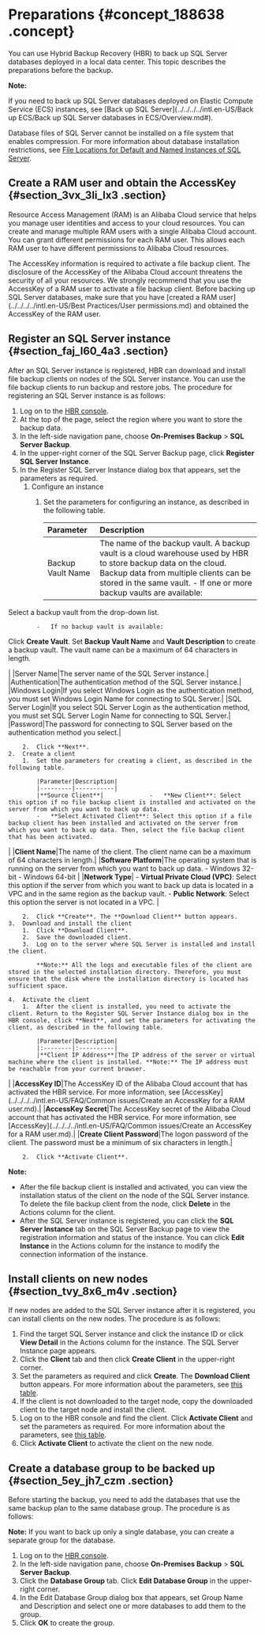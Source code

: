 # Preparations {#concept_188638 .concept}

You can use Hybrid Backup Recovery \(HBR\) to back up SQL Server databases deployed in a local data center. This topic describes the preparations before the backup.

**Note:** 

If you need to back up SQL Server databases deployed on Elastic Compute Service \(ECS\) instances, see [Back up SQL Server](../../../../intl.en-US/Back up ECS/Back up SQL Server databases in ECS/Overview.md#).

Database files of SQL Server cannot be installed on a file system that enables compression. For more information about database installation restrictions, see [File Locations for Default and Named Instances of SQL Server](https://docs.microsoft.com/en-us/sql/sql-server/install/file-locations-for-default-and-named-instances-of-sql-server?view=sql-server-2017).

## Create a RAM user and obtain the AccessKey {#section_3vx_3li_lx3 .section}

Resource Access Management \(RAM\) is an Alibaba Cloud service that helps you manage user identities and access to your cloud resources. You can create and manage multiple RAM users with a single Alibaba Cloud account. You can grant different permissions for each RAM user. This allows each RAM user to have different permissions to Alibaba Cloud resources.

The AccessKey information is required to activate a file backup client. The disclosure of the AccessKey of the Alibaba Cloud account threatens the security of all your resources. We strongly recommend that you use the AccessKey of a RAM user to activate a file backup client. Before backing up SQL Server databases, make sure that you have [created a RAM user](../../../../intl.en-US/Best Practices/User permissions.md) and obtained the AccessKey of the RAM user.

## Register an SQL Server instance {#section_faj_l60_4a3 .section}

After an SQL Server instance is registered, HBR can download and install file backup clients on nodes of the SQL Server instance. You can use the file backup clients to run backup and restore jobs. The procedure for registering an SQL Server instance is as follows:

1.  Log on to the [HBR console](https://hbr.console.aliyun.com).
2.  At the top of the page, select the region where you want to store the backup data.
3.  In the left-side navigation pane, choose **On-Premises Backup** \> **SQL Server Backup**.
4.  In the upper-right corner of the SQL Server Backup page, click **Register SQL Server Instance**.
5.  In the Register SQL Server Instance dialog box that appears, set the parameters as required.
    1.  Configure an instance
        1.  Set the parameters for configuring an instance, as described in the following table.

            |Parameter|Description|
            |:--------|:----------|
            |Backup Vault Name|The name of the backup vault. A backup vault is a cloud warehouse used by HBR to store backup data on the cloud. Backup data from multiple clients can be stored in the same vault.             -   If one or more backup vaults are available:

Select a backup vault from the drop-down list.

            -   If no backup vault is available:

Click **Create Vault**. Set **Backup Vault Name** and **Vault Description** to create a backup vault. The vault name can be a maximum of 64 characters in length.

 |
            |Server Name|The server name of the SQL Server instance.|
            |Authentication|The authentication method of the SQL Server instance.|
            |Windows Login|If you select Windows Login as the authentication method, you must set Windows Login Name for connecting to SQL Server.|
            |SQL Server Login|If you select SQL Server Login as the authentication method, you must set SQL Server Login Name for connecting to SQL Server.|
            |Password|The password for connecting to SQL Server based on the authentication method you select.|

        2.  Click **Next**.
    2.  Create a client
        1.  Set the parameters for creating a client, as described in the following table.

            |Parameter|Description|
            |---------|-----------|
            |**Source Client**|             -   **New Client**: Select this option if no file backup client is installed and activated on the server from which you want to back up data.
            -   **Select Activated Client**: Select this option if a file backup client has been installed and activated on the server from which you want to back up data. Then, select the file backup client that has been activated.
 |
            |**Client Name**|The name of the client. The client name can be a maximum of 64 characters in length.|
            |**Software Platform**|The operating system that is running on the server from which you want to back up data.             -   Windows 32-bit
            -   Windows 64-bit
 |
            |**Network Type**|             -   **Virtual Private Cloud \(VPC\)**: Select this option if the server from which you want to back up data is located in a VPC and in the same region as the backup vault.
            -   **Public Network**: Select this option the server is not located in a VPC.
 |

        2.  Click **Create**. The **Download Client** button appears.
    3.  Download and install the client
        1.  Click **Download Client**.
        2.  Save the downloaded client.
        3.  Log on to the server where SQL Server is installed and install the client.

            **Note:** All the logs and executable files of the client are stored in the selected installation directory. Therefore, you must ensure that the disk where the installation directory is located has sufficient space.

    4.  Activate the client
        1.  After the client is installed, you need to activate the client. Return to the Register SQL Server Instance dialog box in the HBR console, click **Next**, and set the parameters for activating the client, as described in the following table.

            |Parameter|Description|
            |:--------|:----------|
            |**Client IP Address**|The IP address of the server or virtual machine where the client is installed. **Note:** The IP address must be reachable from your current browser.

 |
            |**AccessKey ID**|The AccessKey ID of the Alibaba Cloud account that has activated the HBR service. For more information, see [AccessKey](../../../../intl.en-US/FAQ/Common issues/Create an AccessKey for a RAM user.md).|
            |**AccessKey Secret**|The AccessKey secret of the Alibaba Cloud account that has activated the HBR service. For more information, see [AccessKey](../../../../intl.en-US/FAQ/Common issues/Create an AccessKey for a RAM user.md).|
            |**Create Client Password**|The logon password of the client. The password must be a minimum of six characters in length.|

        2.  Click **Activate Client**.

**Note:** 

-   After the file backup client is installed and activated, you can view the installation status of the client on the node of the SQL Server instance. To delete the file backup client from the node, click **Delete** in the Actions column for the client.
-   After the SQL Server instance is registered, you can click the **SQL Server Instance** tab on the SQL Server Backup page to view the registration information and status of the instance. You can click **Edit Instance** in the Actions column for the instance to modify the connection information of the instance.

## Install clients on new nodes {#section_tvy_8x6_m4v .section}

If new nodes are added to the SQL Server instance after it is registered, you can install clients on the new nodes. The procedure is as follows:

1.  Find the target SQL Server instance and click the instance ID or click **View Detail** in the Actions column for the instance. The SQL Server Instance page appears.
2.  Click the **Client** tab and then click **Create Client** in the upper-right corner.
3.  Set the parameters as required and click **Create**. The **Download Client** button appears. For more information about the parameters, see [this table](#li_yr7_wuq_28x).
4.  If the client is not downloaded to the target node, copy the downloaded client to the target node and install the client.
5.  Log on to the HBR console and find the client. Click **Activate Client** and set the parameters as required. For more information about the parameters, see [this table](#table_iun_vpz_iuy).
6.  Click **Activate Client** to activate the client on the new node.

## Create a database group to be backed up {#section_5ey_jh7_czm .section}

Before starting the backup, you need to add the databases that use the same backup plan to the same database group. The procedure is as follows:

**Note:** If you want to back up only a single database, you can create a separate group for the database.

1.  Log on to the [HBR console](https://hbr.console.aliyun.com).
2.  In the left-side navigation pane, choose **On-Premises Backup** \> **SQL Server Backup**.
3.  Click the **Database Group** tab. Click **Edit Database Group** in the upper-right corner.
4.  In the Edit Database Group dialog box that appears, set Group Name and Description and select one or more databases to add them to the group.
5.  Click **OK** to create the group.

